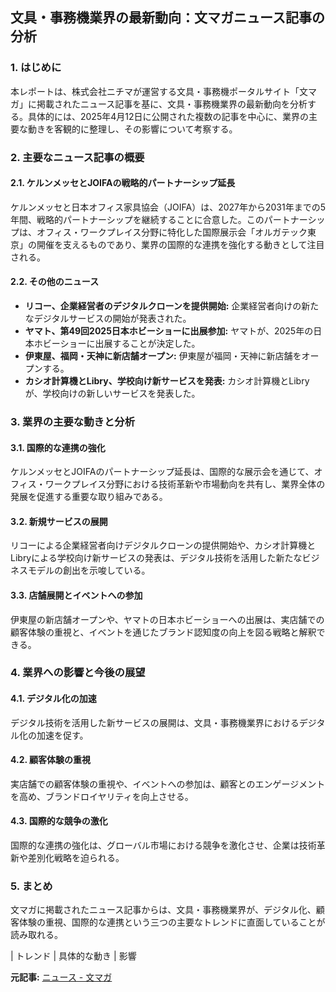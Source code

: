 ## 文具・事務機業界の最新動向：文マガニュース記事の分析

### 1. はじめに

本レポートは、株式会社ニチマが運営する文具・事務機ポータルサイト「文マガ」に掲載されたニュース記事を基に、文具・事務機業界の最新動向を分析する。具体的には、2025年4月12日に公開された複数の記事を中心に、業界の主要な動きを客観的に整理し、その影響について考察する。

### 2. 主要なニュース記事の概要

#### 2.1. ケルンメッセとJOIFAの戦略的パートナーシップ延長

ケルンメッセと日本オフィス家具協会（JOIFA）は、2027年から2031年までの5年間、戦略的パートナーシップを継続することに合意した。このパートナーシップは、オフィス・ワークプレイス分野に特化した国際展示会「オルガテック東京」の開催を支えるものであり、業界の国際的な連携を強化する動きとして注目される。

#### 2.2. その他のニュース

* **リコー、企業経営者のデジタルクローンを提供開始:** 企業経営者向けの新たなデジタルサービスの開始が発表された。
* **ヤマト、第49回2025日本ホビーショーに出展参加:** ヤマトが、2025年の日本ホビーショーに出展することが決定した。
* **伊東屋、福岡・天神に新店舗オープン:** 伊東屋が福岡・天神に新店舗をオープンする。
* **カシオ計算機とLibry、学校向け新サービスを発表:** カシオ計算機とLibryが、学校向けの新しいサービスを発表した。

### 3. 業界の主要な動きと分析

#### 3.1. 国際的な連携の強化

ケルンメッセとJOIFAのパートナーシップ延長は、国際的な展示会を通じて、オフィス・ワークプレイス分野における技術革新や市場動向を共有し、業界全体の発展を促進する重要な取り組みである。

#### 3.2. 新規サービスの展開

リコーによる企業経営者向けデジタルクローンの提供開始や、カシオ計算機とLibryによる学校向け新サービスの発表は、デジタル技術を活用した新たなビジネスモデルの創出を示唆している。

#### 3.3. 店舗展開とイベントへの参加

伊東屋の新店舗オープンや、ヤマトの日本ホビーショーへの出展は、実店舗での顧客体験の重視と、イベントを通じたブランド認知度の向上を図る戦略と解釈できる。

### 4. 業界への影響と今後の展望

#### 4.1. デジタル化の加速

デジタル技術を活用した新サービスの展開は、文具・事務機業界におけるデジタル化の加速を促す。

#### 4.2. 顧客体験の重視

実店舗での顧客体験の重視や、イベントへの参加は、顧客とのエンゲージメントを高め、ブランドロイヤリティを向上させる。

#### 4.3. 国際的な競争の激化

国際的な連携の強化は、グローバル市場における競争を激化させ、企業は技術革新や差別化戦略を迫られる。

### 5. まとめ

文マガに掲載されたニュース記事からは、文具・事務機業界が、デジタル化、顧客体験の重視、国際的な連携という三つの主要なトレンドに直面していることが読み取れる。

| トレンド | 具体的な動き | 影響 

**元記事:** [ニュース - 文マガ](http://www.nichima.co.jp/news/entry/6221.html)